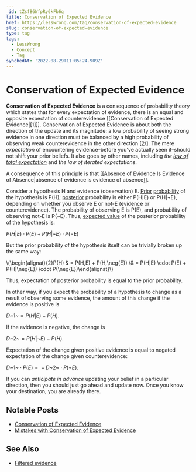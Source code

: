 ```yaml
---
_id: tZsfB6WfpRy6kFb6q
title: Conservation of Expected Evidence
href: https://lesswrong.com/tag/conservation-of-expected-evidence
slug: conservation-of-expected-evidence
type: tag
tags:
  - LessWrong
  - Concept
  - Tag
synchedAt: '2022-08-29T11:05:24.909Z'
---
```

# Conservation of Expected Evidence

**Conservation of Expected Evidence** is a consequence of probability theory which states that for every expectation of evidence, there is an equal and opposite expectation of counterevidence \[[Conservation of Expected Evidence|[1]]\]. Conservation of Expected Evidence is about both the direction of the update and its magnitude: a low probability of seeing strong evidence in one direction must be balanced by a high probability of observing weak counterevidence in the other direction \[[2](https://www.lesswrong.com/s/uLEjM2ij5y3CXXW6c/p/zTfSXQracE7TW8x4w#1___You_can_t_predict_that_you_ll_update_in_a_particular_direction__)\]. The mere *expectation* of encountering evidence–before you've actually seen it–should not shift your prior beliefs. It also goes by other names, including *the* [*law of total expectation*](https://en.wikipedia.org/wiki/Law_of_total_expectation) and *the law of iterated expectations*.

A consequence of this principle is that [[Absence of Evidence Is Evidence of Absence|absence of evidence is evidence of absence]].

Consider a hypothesis H and evidence (observation) E. [Prior](https://wiki.lesswrong.com/wiki/Prior) [probability](https://wiki.lesswrong.com/wiki/probability) of the hypothesis is P(H); [posterior](https://wiki.lesswrong.com/wiki/posterior) probability is either P(H|E) or P(H|¬E), depending on whether you observe E or not-E (evidence or counterevidence). The probability of observing E is P(E), and probability of observing not-E is P(¬E). Thus, [expected value](https://lessestwrong.com/tag/expected-value) of the posterior probability of the hypothesis is:

*P*(*H*|*E*) ⋅ *P*(*E*) + *P*(*H*|¬*E*) ⋅ *P*(¬*E*)

But the prior probability of the hypothesis itself can be trivially broken up the same way:

\\(\\begin{alignat}{2}P(H) & = P(H,E) + P(H,\\neg{E}) \\\& = P(H|E) \\cdot P(E) + P(H|\\neg{E}) \\cdot P(\\neg{E})\\end{alignat}\\)

Thus, expectation of posterior probability is equal to the prior probability.

In other way, if you expect the probability of a hypothesis to change as a result of observing some evidence, the amount of this change if the evidence is positive is

*D*~1~ = *P*(*H*|*E*) − *P*(*H*).

If the evidence is negative, the change is

*D*~2~ = *P*(*H*|¬*E*) − *P*(*H*).

Expectation of the change given positive evidence is equal to negated expectation of the change given counterevidence:

*D*~1~ ⋅ *P*(*E*) =  − *D*~2~ ⋅ *P*(¬*E*).

If you can *anticipate in advance* updating your belief in a particular direction, then you should just go ahead and update now. Once you know your destination, you are already there. 

## Notable Posts

- [Conservation of Expected Evidence](https://lessestwrong.com/lw/ii/conservation_of_expected_evidence/)
- [Mistakes with Conservation of Expected Evidence](https://lessestwrong.com/posts/zTfSXQracE7TW8x4w/mistakes-with-conservation-of-expected-evidence-1)

## See Also

- [Filtered evidence](https://lessestwrong.com/tag/filtered-evidence)